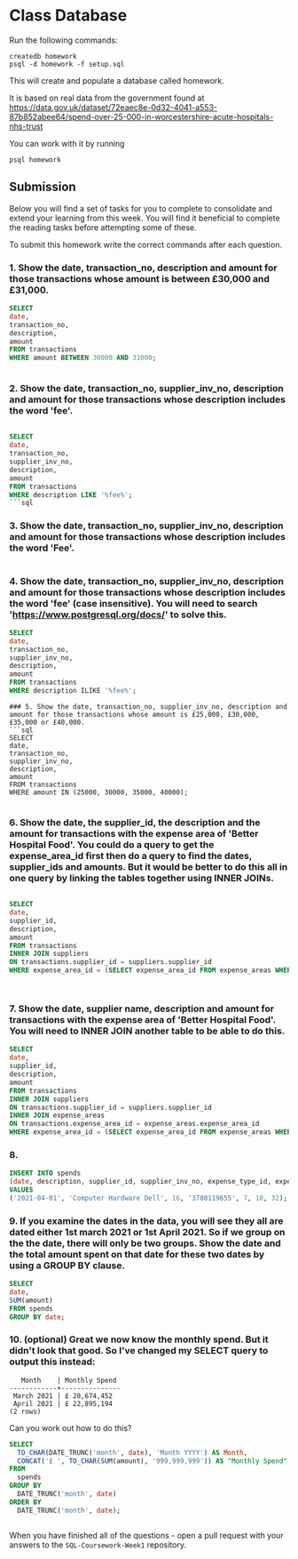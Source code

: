# Class Database
Run the following commands:
```
createdb homework
psql -d homework -f setup.sql
```
This will create and populate a database called homework.

It is based on real data from the government found at
https://data.gov.uk/dataset/72eaec8e-0d32-4041-a553-87b852abee64/spend-over-25-000-in-worcestershire-acute-hospitals-nhs-trust

You can work with it by running
```
psql homework
```
## Submission

Below you will find a set of tasks for you to complete to consolidate and extend your learning from this week. You will find it beneficial to complete the reading tasks before attempting some of these.

To submit this homework write the correct commands after each question.

### 1. Show the date, transaction_no, description and amount for those transactions whose amount is between £30,000 and £31,000.
```sql
SELECT 
date,       
transaction_no,
description,
amount
FROM transactions
WHERE amount BETWEEN 30000 AND 31000;



```
### 2. Show the date, transaction_no, supplier_inv_no, description and amount for those transactions whose description includes the word 'fee'.
```sql

SELECT
date,
transaction_no,
supplier_inv_no,
description,
amount
FROM transactions
WHERE description LIKE '%fee%';
```sql

```
### 3. Show the date, transaction_no, supplier_inv_no, description and amount for those transactions whose description includes the word 'Fee'.
```sql

```
### 4. Show the date, transaction_no, supplier_inv_no, description and amount for those transactions whose description includes the word 'fee' (case insensitive). You will need to search 'https://www.postgresql.org/docs/' to solve this.
```sql
SELECT
date,
transaction_no,
supplier_inv_no,
description,
amount
FROM transactions
WHERE description ILIKE '%fee%';

```



```
### 5. Show the date, transaction_no, supplier_inv_no, description and amount for those transactions whose amount is £25,000, £30,000, £35,000 or £40,000.
```sql
SELECT
date,
transaction_no,
supplier_inv_no,
description,
amount
FROM transactions
WHERE amount IN (25000, 30000, 35000, 40000);


```
### 6. Show the date, the supplier_id, the description and the amount for transactions with the expense area of 'Better Hospital Food'. You could do a query to get the expense_area_id first then do a query to find the dates, supplier_ids and amounts. But it would be better to do this all in one query by linking the tables together using INNER JOINs.

```sql

SELECT
date,
supplier_id,
description,
amount
FROM transactions
INNER JOIN suppliers
ON transactions.supplier_id = suppliers.supplier_id
WHERE expense_area_id = (SELECT expense_area_id FROM expense_areas WHERE description = 'Better Hospital Food');




```
### 7. Show the date, supplier name, description and amount for transactions with the expense area of 'Better Hospital Food'. You will need to INNER JOIN another table to be able to do this.
```sql
SELECT
date,
supplier_id,
description,
amount
FROM transactions
INNER JOIN suppliers
ON transactions.supplier_id = suppliers.supplier_id
INNER JOIN expense_areas
ON transactions.expense_area_id = expense_areas.expense_area_id
WHERE expense_area_id = (SELECT expense_area_id FROM expense_areas WHERE description = 'Better Hospital Food');


```
### 8. 
```sql
INSERT INTO spends
(date, description, supplier_id, supplier_inv_no, expense_type_id, expense_area_id, amount)
VALUES
('2021-04-01', 'Computer Hardware Dell', 16, '3780119655', 7, 18, 32);


```
### 9. If you examine the dates in the data, you will see they all are dated either 1st march 2021 or 1st April 2021. So if we group on the the date, there will only be two groups. Show the date and the total amount spent on that date for these two dates by using a GROUP BY clause.
```sql
SELECT
date,
SUM(amount)
FROM spends
GROUP BY date;


```
### 10. (optional) Great we now know the monthly spend. But it didn't look that good. So I've changed my SELECT query to output this instead:
```
   Month    | Monthly Spend 
------------+---------------
 March 2021 | £ 28,674,452
 April 2021 | £ 22,895,194
(2 rows)
```
Can you work out how to do this?

```sql
SELECT
  TO_CHAR(DATE_TRUNC('month', date), 'Month YYYY') AS Month,
  CONCAT('£ ', TO_CHAR(SUM(amount), '999,999,999')) AS "Monthly Spend"
FROM
  spends
GROUP BY
  DATE_TRUNC('month', date)
ORDER BY
  DATE_TRUNC('month', date);



```

When you have finished all of the questions - open a pull request with your answers to the `SQL-Coursework-Week1` repository.
